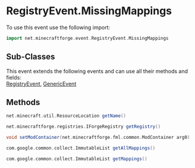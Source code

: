 # RegistryEvent.MissingMappings

To use this event use the following import:
```groovy
import net.minecraftforge.event.RegistryEvent.MissingMappings
```

## Sub-Classes
This event extends the following events and can use all their methods and fields: <br>
[RegistryEvent](registry_event.md), [GenericEvent](generic_event.md)

## Methods
```groovy
net.minecraft.util.ResourceLocation getName()
```

```groovy
net.minecraftforge.registries.IForgeRegistry getRegistry()
```

```groovy
void setModContainer(net.minecraftforge.fml.common.ModContainer arg0)
```

```groovy
com.google.common.collect.ImmutableList getAllMappings()
```

```groovy
com.google.common.collect.ImmutableList getMappings()
```

